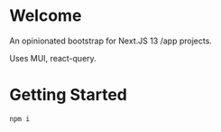 # Welcome

An opinionated bootstrap for Next.JS 13 /app projects.

Uses MUI, react-query.

# Getting Started

`npm i`

